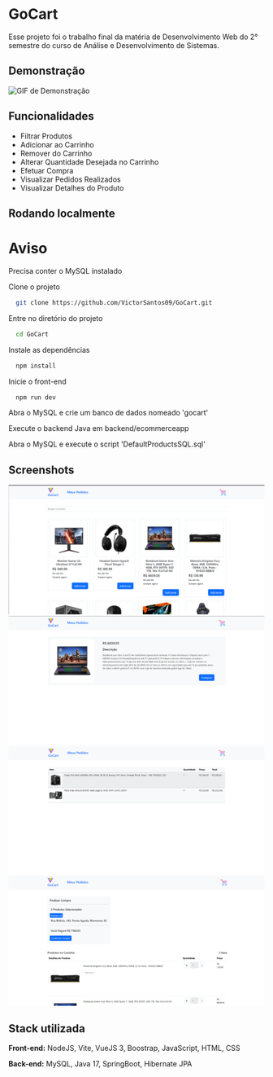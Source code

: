 
# GoCart

Esse projeto foi o trabalho final da matéria de Desenvolvimento Web do 2° semestre do curso de Análise e Desenvolvimento de Sistemas.


## Demonstração
![GIF de Demonstração](public/Demonstração.gif)


## Funcionalidades

- Filtrar Produtos
- Adicionar ao Carrinho
- Remover do Carrinho
- Alterar Quantidade Desejada no Carrinho
- Efetuar Compra
- Visualizar Pedidos Realizados
- Visualizar Detalhes do Produto

## Rodando localmente

# Aviso

Precisa conter o MySQL instalado

Clone o projeto

```bash
  git clone https://github.com/VictorSantos09/GoCart.git
```

Entre no diretório do projeto

```bash
  cd GoCart
```

Instale as dependências

```bash
  npm install
```

Inicie o front-end

```bash
  npm run dev
```

Abra o MySQL e crie um banco de dados nomeado 'gocart'

Execute o backend Java em backend/ecommerceapp

Abra o MySQL e execute o script 'DefaultProductsSQL.sql'
## Screenshots

![Página Principal](public/Homepage.png)
![Detalhes do Produto](public/productDetails.png)
![Meus Pedidos](public/myorders.png)
![Página do Carrinho](public/CartPage.png)


## Stack utilizada

**Front-end:** NodeJS, Vite, VueJS 3, Boostrap, JavaScript, HTML, CSS

**Back-end:** MySQL, Java 17, SpringBoot, Hibernate JPA 

